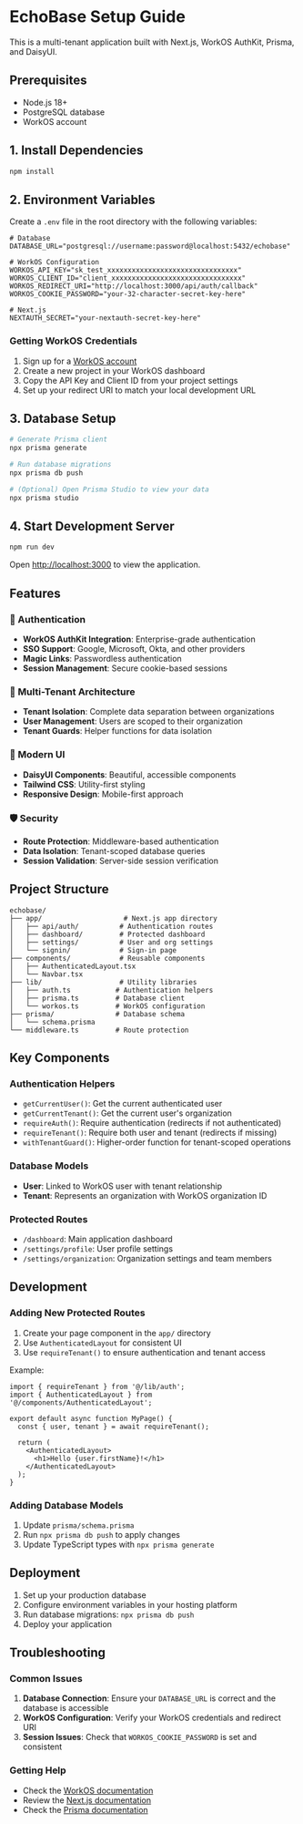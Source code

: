 # EchoBase Setup Guide

This is a multi-tenant application built with Next.js, WorkOS AuthKit, Prisma, and DaisyUI.

## Prerequisites

- Node.js 18+ 
- PostgreSQL database
- WorkOS account

## 1. Install Dependencies

```bash
npm install
```

## 2. Environment Variables

Create a `.env` file in the root directory with the following variables:

```env
# Database
DATABASE_URL="postgresql://username:password@localhost:5432/echobase"

# WorkOS Configuration
WORKOS_API_KEY="sk_test_xxxxxxxxxxxxxxxxxxxxxxxxxxxxxxxx"
WORKOS_CLIENT_ID="client_xxxxxxxxxxxxxxxxxxxxxxxxxxxxxxxx"
WORKOS_REDIRECT_URI="http://localhost:3000/api/auth/callback"
WORKOS_COOKIE_PASSWORD="your-32-character-secret-key-here"

# Next.js
NEXTAUTH_SECRET="your-nextauth-secret-key-here"
```

### Getting WorkOS Credentials

1. Sign up for a [WorkOS account](https://workos.com)
2. Create a new project in your WorkOS dashboard
3. Copy the API Key and Client ID from your project settings
4. Set up your redirect URI to match your local development URL

## 3. Database Setup

```bash
# Generate Prisma client
npx prisma generate

# Run database migrations
npx prisma db push

# (Optional) Open Prisma Studio to view your data
npx prisma studio
```

## 4. Start Development Server

```bash
npm run dev
```

Open [http://localhost:3000](http://localhost:3000) to view the application.

## Features

### 🔐 Authentication
- **WorkOS AuthKit Integration**: Enterprise-grade authentication
- **SSO Support**: Google, Microsoft, Okta, and other providers
- **Magic Links**: Passwordless authentication
- **Session Management**: Secure cookie-based sessions

### 🏢 Multi-Tenant Architecture
- **Tenant Isolation**: Complete data separation between organizations
- **User Management**: Users are scoped to their organization
- **Tenant Guards**: Helper functions for data isolation

### 🎨 Modern UI
- **DaisyUI Components**: Beautiful, accessible components
- **Tailwind CSS**: Utility-first styling
- **Responsive Design**: Mobile-first approach

### 🛡️ Security
- **Route Protection**: Middleware-based authentication
- **Data Isolation**: Tenant-scoped database queries
- **Session Validation**: Server-side session verification

## Project Structure

```
echobase/
├── app/                    # Next.js app directory
│   ├── api/auth/          # Authentication routes
│   ├── dashboard/         # Protected dashboard
│   ├── settings/          # User and org settings
│   └── signin/            # Sign-in page
├── components/            # Reusable components
│   ├── AuthenticatedLayout.tsx
│   └── Navbar.tsx
├── lib/                   # Utility libraries
│   ├── auth.ts           # Authentication helpers
│   ├── prisma.ts         # Database client
│   └── workos.ts         # WorkOS configuration
├── prisma/               # Database schema
│   └── schema.prisma
└── middleware.ts         # Route protection
```

## Key Components

### Authentication Helpers

- `getCurrentUser()`: Get the current authenticated user
- `getCurrentTenant()`: Get the current user's organization
- `requireAuth()`: Require authentication (redirects if not authenticated)
- `requireTenant()`: Require both user and tenant (redirects if missing)
- `withTenantGuard()`: Higher-order function for tenant-scoped operations

### Database Models

- **User**: Linked to WorkOS user with tenant relationship
- **Tenant**: Represents an organization with WorkOS organization ID

### Protected Routes

- `/dashboard`: Main application dashboard
- `/settings/profile`: User profile settings
- `/settings/organization`: Organization settings and team members

## Development

### Adding New Protected Routes

1. Create your page component in the `app/` directory
2. Use `AuthenticatedLayout` for consistent UI
3. Use `requireTenant()` to ensure authentication and tenant access

Example:
```tsx
import { requireTenant } from '@/lib/auth';
import { AuthenticatedLayout } from '@/components/AuthenticatedLayout';

export default async function MyPage() {
  const { user, tenant } = await requireTenant();
  
  return (
    <AuthenticatedLayout>
      <h1>Hello {user.firstName}!</h1>
    </AuthenticatedLayout>
  );
}
```

### Adding Database Models

1. Update `prisma/schema.prisma`
2. Run `npx prisma db push` to apply changes
3. Update TypeScript types with `npx prisma generate`

## Deployment

1. Set up your production database
2. Configure environment variables in your hosting platform
3. Run database migrations: `npx prisma db push`
4. Deploy your application

## Troubleshooting

### Common Issues

1. **Database Connection**: Ensure your `DATABASE_URL` is correct and the database is accessible
2. **WorkOS Configuration**: Verify your WorkOS credentials and redirect URI
3. **Session Issues**: Check that `WORKOS_COOKIE_PASSWORD` is set and consistent

### Getting Help

- Check the [WorkOS documentation](https://workos.com/docs)
- Review the [Next.js documentation](https://nextjs.org/docs)
- Check the [Prisma documentation](https://www.prisma.io/docs)
